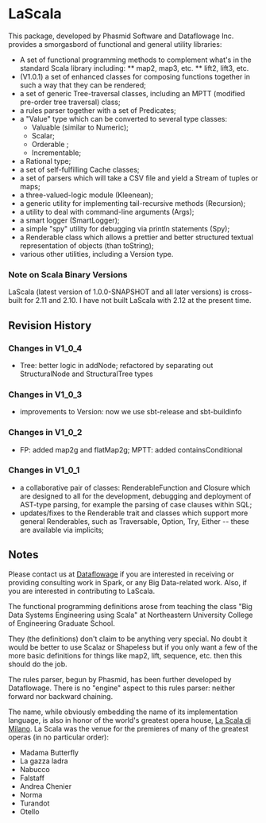 # LaScala
This package, developed by Phasmid Software and Dataflowage Inc. provides a smorgasbord of functional and general
utility libraries:

* A set of functional programming methods to complement what's in the standard Scala library including:
** map2, map3, etc.
** lift2, lift3, etc.
* (V1.0.1) a set of enhanced classes for composing functions together in such a way that they can be rendered;
* a set of generic Tree-traversal classes, including an MPTT (modified pre-order tree traversal) class;
* a rules parser together with a set of Predicates;
* a "Value" type which can be converted to several type classes:
  * Valuable (similar to Numeric);
  * Scalar;
  * Orderable ;
  * Incrementable;
* a Rational type;
* a set of self-fulfilling Cache classes;
* a set of parsers which will take a CSV file and yield a Stream of tuples or maps;
* a three-valued-logic module (Kleenean);
* a generic utility for implementing tail-recursive methods (Recursion);
* a utility to deal with command-line arguments (Args);
* a smart logger (SmartLogger);
* a simple "spy" utility for debugging via println statements (Spy);
* a Renderable class which allows a prettier and better structured textual representation of objects (than toString);
* various other utilities, including a Version type.

### Note on Scala Binary Versions

LaScala (latest version of 1.0.0-SNAPSHOT and all later versions) is cross-built for 2.11 and 2.10. I have not built LaScala with 2.12 at the present time.

## Revision History
### Changes in V1_0_4
* Tree: better logic in addNode; refactored by separating out StructuralNode and StructuralTree types

### Changes in V1_0_3
* improvements to Version: now we use sbt-release and sbt-buildinfo

### Changes in V1_0_2
* FP: added map2g and flatMap2g; MPTT: added containsConditional

### Changes in V1_0_1
* a collaborative pair of classes: RenderableFunction and Closure which are designed to all for the development,
debugging and deployment of AST-type parsing, for example the parsing of case clauses within SQL;
* updates/fixes to the Renderable trait and classes which support more general Renderables,
such as Traversable, Option, Try, Either -- these are available via implicits;

## Notes

Please contact us at [Dataflowage](http://www.dataflowage.com) if you are interested in receiving or
providing consulting work in Spark, or any Big Data-related work.
Also, if you are interested in contributing to LaScala.

The functional programming definitions arose from teaching the class "Big Data Systems Engineering using Scala"
at Northeastern University College of Engineering Graduate School.

They (the definitions) don't claim to be anything very special.
No doubt it would be better to use Scalaz or Shapeless but if you only want a few
of the more basic definitions for things like map2, lift, sequence, etc. then this should do the job.

The rules parser, begun by Phasmid, has been further developed by Dataflowage.
There is no "engine" aspect to this rules parser: neither forward nor backward chaining.

The name, while obviously embedding the name of its implementation language, is also
in honor of the world's greatest opera house, [La Scala di Milano](https://en.wikipedia.org/wiki/La_Scala).
La Scala was the venue for the premieres of many of the greatest operas (in no particular order):

* Madama Butterfly
* La gazza ladra
* Nabucco
* Falstaff
* Andrea Chenier
* Norma
* Turandot
* Otello
